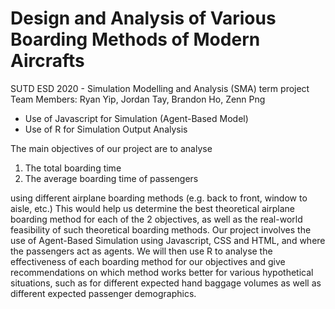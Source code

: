 # Design and Analysis of Various Boarding Methods of Modern Aircrafts
SUTD ESD 2020 - Simulation Modelling and Analysis (SMA) term project
Team Members: Ryan Yip, Jordan Tay, Brandon Ho, Zenn Png    

- Use of Javascript for Simulation (Agent-Based Model)   
- Use of R for Simulation Output Analysis   

The main objectives of our project are to analyse  
1) The total boarding time   
2) The average boarding time of passengers   

using different airplane boarding methods (e.g. back to front, window to aisle, etc.)
This would help us determine the best theoretical airplane boarding method for each of the 2 objectives, as well as the real-world feasibility of such theoretical boarding methods. Our project involves the use of Agent-Based Simulation using Javascript, CSS and HTML, and where the passengers act as agents. 
We will then use R to analyse the effectiveness of each boarding method for our objectives and give recommendations on which method works better for various hypothetical situations, such as for different expected hand baggage volumes as well as different expected passenger demographics.  


